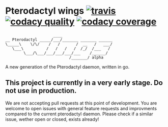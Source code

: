# Pterodactyl wings [![travis](https://img.shields.io/travis/Pterodactyl/wings.svg?style=flat-square)](https://travis-ci.org/Pterodactyl/wings) [![codacy quality](https://img.shields.io/codacy/grade/27a1576bda86450f853b1052b12fa570.svg?style=flat-square)](https://www.codacy.com/app/schrej/wings/dashboard) [![codacy coverage](https://img.shields.io/codacy/coverage/27a1576bda86450f853b1052b12fa570.svg?style=flat-square)](https://www.codacy.com/app/schrej/wings/files)

```
                     ____
__ Pterodactyl _____/___/_______ _______ ______
\_____\    \/\/    /   /       /  __   /   ___/
   \___\          /   /   /   /  /_/  /___   /
        \___/\___/___/___/___/___    /______/
                            /_______/ alpha
```

A new generation of the Pterodactyl daemon, written in go.

## This project is currently in a very early stage. Do not use in production.

We are not accepting pull requests at this point of development. You are welcome to open issues with general feature requests and improvments compared to the current pterodactyl daemon. Please check if a similar issue, wether open or closed, exists already!

